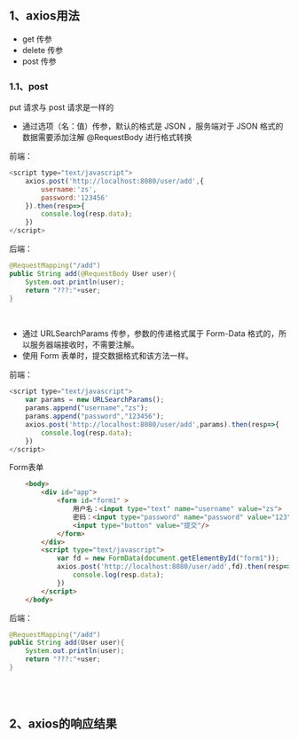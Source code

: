 ## 1、axios用法

* get 传参
* delete 传参
* post 传参



### 1.1、post

put 请求与 post 请求是一样的

* 通过选项（名：值）传参，默认的格式是 JSON ，服务端对于 JSON 格式的数据需要添加注解 @RequestBody 进行格式转换

前端：

~~~javascript
<script type="text/javascript">
    axios.post('http://localhost:8080/user/add',{
        username:'zs',
        password:'123456'
    }).then(resp=>{
        console.log(resp.data);
    })
</script>
~~~

后端：

~~~java
@RequestMapping("/add")
public String add(@RequestBody User user){
    System.out.println(user);
    return "???:"+user;
}
~~~

<br>

* 通过 URLSearchParams 传参，参数的传递格式属于 Form-Data 格式的，所以服务器端接收时，不需要注解。
* 使用 Form 表单时，提交数据格式和该方法一样。

前端：

~~~javascript
<script type="text/javascript">
    var params = new URLSearchParams();
    params.append("username","zs");
    params.append("password","123456");
    axios.post('http://localhost:8080/user/add',params).then(resp=>{
        console.log(resp.data);
    })
</script>
~~~

Form表单

~~~html
	<body>
		<div id="app">
			<form id="form1" >
				用户名：<input type="text" name="username" value="zs">
				密码：<input type="password" name="password" value="123">
				<input type="button" value="提交"/>
			</form>
		</div>
		<script type="text/javascript">
			var fd = new FormData(document.getElementById("form1"));
			axios.post('http://localhost:8080/user/add',fd).then(resp=>{
				console.log(resp.data);
			})
		</script>
	</body>
~~~

后端：

~~~java
@RequestMapping("/add")
public String add(User user){
    System.out.println(user);
    return "???:"+user;
}
~~~

<br>

<br>

## 2、axios的响应结果

